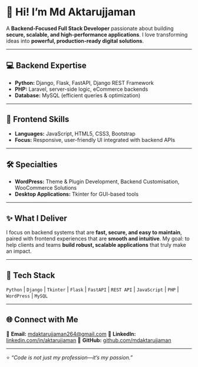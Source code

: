 # 👋 Hi! I’m Md Aktarujjaman

A **Backend-Focused Full Stack Developer** passionate about building **secure, scalable, and high-performance applications**.
I love transforming ideas into **powerful, production-ready digital solutions**.

---

## 💻 Backend Expertise

* **Python:** Django, Flask, FastAPI, Django REST Framework
* **PHP:** Laravel, server-side logic, eCommerce backends
* **Database:** MySQL (efficient queries & optimization)

---

## 🎨 Frontend Skills

* **Languages:** JavaScript, HTML5, CSS3, Bootstrap
* **Focus:** Responsive, user-friendly UI integrated with backend APIs

---

## 🛠 Specialties

* **WordPress:** Theme & Plugin Development, Backend Customisation, WooCommerce Solutions
* **Desktop Applications:** Tkinter for GUI-based tools

---

## ✨ What I Deliver

I focus on backend systems that are **fast, secure, and easy to maintain**, paired with frontend experiences that are **smooth and intuitive**.
My goal: to help clients and teams **build robust, scalable applications** that truly make an impact.

---

## 🧠 Tech Stack

`Python` | `Django` | `Tkinter` | `Flask` | `FastAPI` | `REST API` | `JavaScript` | `PHP` | `WordPress` | `MySQL`

---

## 🌐 Connect with Me

📧 **Email:** [mdaktarujjaman264@gmail.com](mailto:mdaktarujjaman264@gmail.com)
💼 **LinkedIn:** [linkedin.com/in/aktarujjaman](https://www.linkedin.com/in/aktarujjaman/)
🐙 **GitHub:** [github.com/mdaktarujjaman](https://github.com/mdaktarujjaman)

---

⭐ *“Code is not just my profession—it’s my passion.”*

<!--
**mdaktarujjaman/MdAktarujjaman** is a ✨ _special_ ✨ repository because its `README.md` (this file) appears on your GitHub profile.

Here are some ideas to get you started:

- 🔭 I’m currently working on ...
- 🌱 I’m currently learning ...
- 👯 I’m looking to collaborate on ...
- 🤔 I’m looking for help with ...
- 💬 Ask me about ...
- 📫 How to reach me: ...
- 😄 Pronouns: ...
- ⚡ Fun fact: ...
-->
